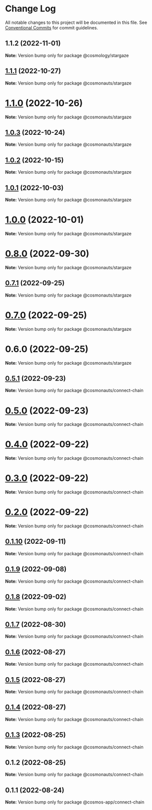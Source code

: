 # Change Log

All notable changes to this project will be documented in this file.
See [Conventional Commits](https://conventionalcommits.org) for commit guidelines.

## 1.1.2 (2022-11-01)

**Note:** Version bump only for package @cosmology/stargaze





## [1.1.1](https://github.com/cosmology-tech/create-cosmos-app/compare/@cosmonauts/stargaze@1.1.0...@cosmonauts/stargaze@1.1.1) (2022-10-27)

**Note:** Version bump only for package @cosmonauts/stargaze





# [1.1.0](https://github.com/cosmology-tech/create-cosmos-app/compare/@cosmonauts/stargaze@1.0.3...@cosmonauts/stargaze@1.1.0) (2022-10-26)

**Note:** Version bump only for package @cosmonauts/stargaze





## [1.0.3](https://github.com/cosmology-tech/create-cosmos-app/compare/@cosmonauts/stargaze@1.0.2...@cosmonauts/stargaze@1.0.3) (2022-10-24)

**Note:** Version bump only for package @cosmonauts/stargaze





## [1.0.2](https://github.com/cosmology-tech/create-cosmos-app/compare/@cosmonauts/stargaze@1.0.1...@cosmonauts/stargaze@1.0.2) (2022-10-15)

**Note:** Version bump only for package @cosmonauts/stargaze





## [1.0.1](https://github.com/cosmology-tech/create-cosmos-app/compare/@cosmonauts/stargaze@1.0.0...@cosmonauts/stargaze@1.0.1) (2022-10-03)

**Note:** Version bump only for package @cosmonauts/stargaze





# [1.0.0](https://github.com/cosmology-tech/create-cosmos-app/compare/@cosmonauts/stargaze@0.8.0...@cosmonauts/stargaze@1.0.0) (2022-10-01)

**Note:** Version bump only for package @cosmonauts/stargaze





# [0.8.0](https://github.com/cosmology-tech/create-cosmos-app/compare/@cosmonauts/stargaze@0.7.1...@cosmonauts/stargaze@0.8.0) (2022-09-30)

**Note:** Version bump only for package @cosmonauts/stargaze





## [0.7.1](https://github.com/cosmology-tech/create-cosmos-app/compare/@cosmonauts/stargaze@0.7.0...@cosmonauts/stargaze@0.7.1) (2022-09-25)

**Note:** Version bump only for package @cosmonauts/stargaze





# [0.7.0](https://github.com/cosmology-tech/create-cosmos-app/compare/@cosmonauts/stargaze@0.6.0...@cosmonauts/stargaze@0.7.0) (2022-09-25)

**Note:** Version bump only for package @cosmonauts/stargaze





# 0.6.0 (2022-09-25)

**Note:** Version bump only for package @cosmonauts/stargaze





## [0.5.1](https://github.com/cosmology-tech/create-cosmos-app/compare/@cosmonauts/connect-chain@0.5.0...@cosmonauts/connect-chain@0.5.1) (2022-09-23)

**Note:** Version bump only for package @cosmonauts/connect-chain





# [0.5.0](https://github.com/cosmology-tech/create-cosmos-app/compare/@cosmonauts/connect-chain@0.4.0...@cosmonauts/connect-chain@0.5.0) (2022-09-23)

**Note:** Version bump only for package @cosmonauts/connect-chain





# [0.4.0](https://github.com/cosmology-tech/create-cosmos-app/compare/@cosmonauts/connect-chain@0.3.0...@cosmonauts/connect-chain@0.4.0) (2022-09-22)

**Note:** Version bump only for package @cosmonauts/connect-chain





# [0.3.0](https://github.com/cosmology-tech/create-cosmos-app/compare/@cosmonauts/connect-chain@0.2.0...@cosmonauts/connect-chain@0.3.0) (2022-09-22)

**Note:** Version bump only for package @cosmonauts/connect-chain





# [0.2.0](https://github.com/cosmology-tech/create-cosmos-app/compare/@cosmonauts/connect-chain@0.1.10...@cosmonauts/connect-chain@0.2.0) (2022-09-22)

**Note:** Version bump only for package @cosmonauts/connect-chain





## [0.1.10](https://github.com/cosmology-tech/create-cosmos-app/compare/@cosmonauts/connect-chain@0.1.9...@cosmonauts/connect-chain@0.1.10) (2022-09-11)

**Note:** Version bump only for package @cosmonauts/connect-chain





## [0.1.9](https://github.com/cosmology-tech/create-cosmos-app/compare/@cosmonauts/connect-chain@0.1.8...@cosmonauts/connect-chain@0.1.9) (2022-09-08)

**Note:** Version bump only for package @cosmonauts/connect-chain





## [0.1.8](https://github.com/cosmology-tech/create-cosmos-app/compare/@cosmonauts/connect-chain@0.1.7...@cosmonauts/connect-chain@0.1.8) (2022-09-02)

**Note:** Version bump only for package @cosmonauts/connect-chain





## [0.1.7](https://github.com/cosmology-tech/create-cosmos-app/compare/@cosmonauts/connect-chain@0.1.6...@cosmonauts/connect-chain@0.1.7) (2022-08-30)

**Note:** Version bump only for package @cosmonauts/connect-chain





## [0.1.6](https://github.com/cosmology-tech/create-cosmos-app/compare/@cosmonauts/connect-chain@0.1.5...@cosmonauts/connect-chain@0.1.6) (2022-08-27)

**Note:** Version bump only for package @cosmonauts/connect-chain





## [0.1.5](https://github.com/cosmology-tech/create-cosmos-app/compare/@cosmonauts/connect-chain@0.1.4...@cosmonauts/connect-chain@0.1.5) (2022-08-27)

**Note:** Version bump only for package @cosmonauts/connect-chain





## [0.1.4](https://github.com/cosmology-tech/create-cosmos-app/compare/@cosmonauts/connect-chain@0.1.3...@cosmonauts/connect-chain@0.1.4) (2022-08-27)

**Note:** Version bump only for package @cosmonauts/connect-chain





## [0.1.3](https://github.com/cosmology-tech/create-cosmos-app/compare/@cosmonauts/connect-chain@0.1.2...@cosmonauts/connect-chain@0.1.3) (2022-08-25)

**Note:** Version bump only for package @cosmonauts/connect-chain





## 0.1.2 (2022-08-25)

**Note:** Version bump only for package @cosmonauts/connect-chain





## 0.1.1 (2022-08-24)

**Note:** Version bump only for package @cosmos-app/connect-chain
